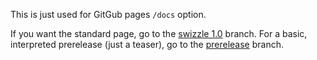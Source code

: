 This is just used for GitGub pages `/docs` option.

If you want the standard page, go to the [swizzle 1.0]() branch.
For a basic, interpreted prerelease (just a teaser), go to the [prerelease]() branch.
